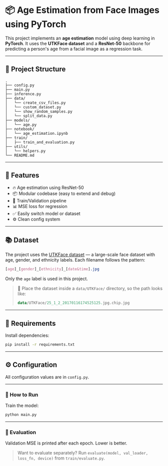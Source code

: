 # 📦 Age Estimation from Face Images using PyTorch

This project implements an **age estimation** model using deep learning in **PyTorch**. It uses the **UTKFace dataset** and a **ResNet-50** backbone for predicting a person's age from a facial image as a regression task.

---

## 📁 Project Structure

```arduino
.
├── config.py
├── main.py
├── inference.py
├── data/
│   └── create_csv_files.py
│   └── custom_dataset.py
│   └── show_random_samples.py
│   └── split_data.py
├── models/
│   └── age.py
├── notebook/
│   └── age_estimation.ipynb
├── train/
│   ├── train_and_evaluation.py
├── utils/
│   └── helpers.py
└── README.md
```

---

## 🚀 Features

- 🔥 Age estimation using ResNet-50
- 📦 Modular codebase (easy to extend and debug)
- 🧪 Train/Validation pipeline
- 📊 MSE loss for regression
- ✅ Easily switch model or dataset
- ⚙️ Clean config system

---

## 📚 Dataset

The project uses the [UTKFace dataset](https://susanqq.github.io/UTKFace/) — a large-scale face dataset with age, gender, and ethnicity labels. Each filename follows the pattern:

```css
[age]_[gender]_[ethnicity]_[date&time].jpg
```

Only the `age` label is used in this project.

> 📁 Place the dataset inside a `data/UTKFace/` directory, so the path looks like:
>
> ```kotlin
> data/UTKFace/25_1_2_20170116174525125.jpg.chip.jpg
> ```

---

## 🧰 Requirements

Install dependencies:

```bash
pip install -r requirements.txt
```

---

## ⚙️ Configuration

All configuration values are in `config.py`.

---

### 🏁 How to Run

Train the model:

```bash
python main.py
```

---

### 🧪 Evaluation

Validation MSE is printed after each epoch. Lower is better.

> Want to evaluate separately? Run `evaluate(model, val_loader, loss_fn, device)` from `train/evaluate.py`.
